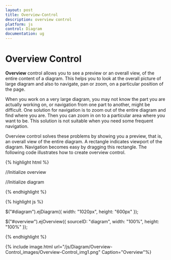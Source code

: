 ```yaml
---
layout: post
title: Overview-Control
description: overview control
platform: js
control: Diagram
documentation: ug
---
```


# Overview Control

**Overview** control allows you to see a preview or an overall view, of the entire content of a diagram. This helps you to look at the overall picture of large diagram and also to navigate, pan or zoom, on a particular position of the page.

When you work on a very large diagram, you may not know the part you are actually working on, or navigation from one part to another, might be difficult. One solution for navigation is to zoom out of the entire diagram and find where you are. Then you can zoom in on to a particular area where you want to be. This solution is not suitable when you need some frequent navigation.

Overview control solves these problems by showing you a preview, that is, an overall view of the entire diagram. A rectangle indicates viewport of the diagram. Navigation becomes easy by dragging this rectangle. The following code illustrates how to create overview control.

{% highlight html %}

//Initialize overview
<div id="Overview"></div>
//Initialize diagram
<div id="diagram"></div>

{% endhighlight %}

{% highlight js %}

$("#diagram").ejDiagram({
        width: "1020px",
        height: "600px"
});

$("#overview").ejOverview({
       sourceID: "diagram", 
       width: "100%", 
       height: "100%" 
});

{% endhighlight %}

{% include image.html url="/js/Diagram/Overview-Control_images/Overview-Control_img1.png" Caption="Overview"%}
